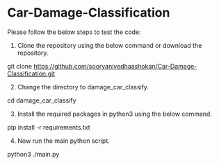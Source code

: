 # Car-Damage-Classification

Please follow the below steps to test the code:

1. Clone the repository using the below command or download the repository.

git clone https://github.com/sooryanivedhaashokan/Car-Damage-Classification.git

2. Change the directory to damage_car_classify.

cd damage_car_classify

3. Install the required packages in python3 using the below command.

pip install -r requirements.txt

4. Now run the main python script.

python3 ./main.py 
